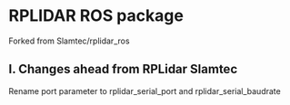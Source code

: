RPLIDAR ROS package
=====================================================================

Forked from Slamtec/rplidar_ros


I. Changes ahead from RPLidar Slamtec
------------------------------------------------------------

Rename port parameter to rplidar_serial_port and rplidar_serial_baudrate
